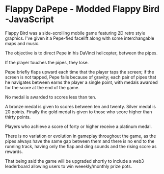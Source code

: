 # Flappy DaPepe - Modded Flappy Bird -JavaScript


Flappy Bird was a side-scrolling mobile game featuring 2D retro style graphics. I've given it a Pepe-fied facelift along with some interchangable maps and music. 

The objective is to direct Pepe in his DaVinci helicopter, between the pipes. 

If the player touches the pipes, they lose. 

Pepe briefly flaps upward each time that the player taps the screen; if the screen is not tapped, Pepe falls because of gravity; 
each pair of pipes that he navigates between earns the player a single point, with medals awarded for the score at the end of the game. 

No medal is awarded to scores less than ten. 

A bronze medal is given to scores between ten and twenty. Silver medal is 20 points. Finally the gold medal is given to those who score higher than thirty points. 

Players who achieve a score of forty or higher receive a platinum medal. 

There is no variation or evolution in gameplay throughout the game, as the pipes always have the same gap between them and there is no end to the running track, having only the flap and ding sounds and the rising score as rewards.

That being said the game will be upgraded shortly to include a web3 leaderboard allowing users to win weeekly/monthly prize pots.
